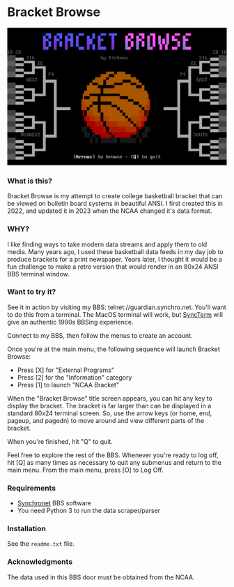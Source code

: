 Bracket Browse
==============

![screenshot](https://raw.githubusercontent.com/Kirkman/bracket-browse/master/bracket-title.png)

### What is this?

Bracket Browse is my attempt to create college basketball bracket that can be viewed on bulletin board systems in beautiful ANSI. I first created this in 2022, and updated it in 2023 when the NCAA changed it's data format.

### WHY?

I like finding ways to take modern data streams and apply them to old media. Many years ago, I used these basketball data feeds in my day job to produce brackets for a print newspaper. Years later, I thought it would be a fun challenge to make a retro version that would render in an 80x24 ANSI BBS terminal window.

### Want to try it?

See it in action by visiting my BBS: telnet://guardian.synchro.net. You'll want to do this from a terminal. The MacOS terminal will work, but [SyncTerm](https://syncterm.bbsdev.net/) will give an authentic 1990s BBSing experience.

Connect to my BBS, then follow the menus to create an account. 

Once you're at the main menu, the following sequence will launch Bracket Browse:

* Press [X] for "External Programs" 
* Press [2] for the "Information" category
* Press [1] to launch "NCAA Bracket"

When the "Bracket Browse" title screen appears, you can hit any key to display the bracket. The bracket is far larger than can be displayed in a standard 80x24 terminal screen. So, use the arrow keys (or home, end, pageup, and pagedn) to move around and view different parts of the bracket. 

When you're finished, hit "Q" to quit.

Feel free to explore the rest of the BBS. Whenever you're ready to log off, hit [Q] as many times as necessary to quit any submenus and return to the main menu. From the main menu, press [O] to Log Off.

### Requirements

- [Synchronet](http://www.synchro.net) BBS software
- You need Python 3 to run the data scraper/parser

### Installation

See the `readme.txt` file.

### Acknowledgments

The data used in this BBS door must be obtained from the NCAA.
